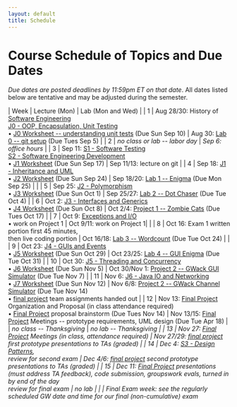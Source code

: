```yaml
---
layout: default
title: Schedule
---
```


# Course Schedule of Topics and Due Dates

*Due dates are posted deadlines by 11:59pm ET on that date*. All dates listed below are tentative and may be adjusted during the semester.



| Week | Lecture (Mon)                                                                                                            | Lab (Mon and Wed)                                                                                                                    |
| 1    | Aug 28/30: History of <a href="https://dl.acm.org/doi/pdf/10.1145/1134285.1134288">Software Engineering</a><br>[J0 - OOP, Encapsulation, Unit Testing](j/0) 
<br>&bull; [J0 Worksheet -- understanding unit tests](worksheet/j0) (Due Sun Sep 10)                                    | Aug 30: [Lab 0 -- git setup](lab/0) (Due Tues Sep 5) |
| 2    |      <i>no class or lab -- labor day</i>           | <i>Sep 6: office hours</i> |
| 3    | Sep 11: [S1 - Software Testing](j/software_testing)<br> [S2 - Software Engineering Development](j/software_engineering)<br>&bull; [J1 Worksheet](worksheet/j1) (Due Sun Sep 17)  | Sep 11/13: lecture on git         |
| 4    | Sep 18: [J1 - Inheritance and UML](j/1) <br>&bull; [J2 Worksheet](worksheet/j2) (Due Sun Sep 24)             | Sep 18/20: [Lab 1 -- Enigma](lab/1) (Due Mon Sep 25)                                                                                 |                                                                        |
| 5    | Sep 25: [J2 - Polymorphism](j/2) <br>&bull; [J3 Worksheet](worksheet/j3) (Due Sun Oct 1)    | Sep 25/27: [Lab 2 -- Dot Chaser](lab/2) (Due Tue Oct 4)                                                                            |
| 6    | Oct 2: [J3 - Interfaces and Generics](j/3) <br>&bull; [J4 Worksheet](worksheet/j4) (Due Sun Oct 8)  | Oct 2/4: [Project 1 -- Zombie Cats](project/1) (Due Tues Oct 17)                                                                          |
| 7    | Oct 9: [Exceptions and I/O](j/exceptions)  <br>&bull; work on Project 1                                                   | Oct 9/11: work on Project 1|                                                              |
| 8    | Oct 16: Exam 1 written portion first 45 minutes,<br> then live coding portion | Oct 16/18: [Lab 3 -- Wordcount](lab/3) (Due Tue Oct 24)                                                                                                 |                                                                  |
| 9    | Oct 23: [J4 - GUIs and Events](j/4) <br>&bull; [J5 Worksheet](worksheet/j5) (Due Sun Oct 29)                                 | Oct 23/25: [Lab 4 -- GUI Enigma](lab/4) (Due Tue Oct 31)                                                                             |
| 10   | Oct 30: [J5 - Threading and Concurrency](j/5) <br>&bull; [J6 Worksheet](worksheet/j6) (Due Sun Nov 5)                      | Oct 30/Nov 1: [Project 2 -- GWack GUI Simulator](project/2) (Due Tue Nov 7)    |
| 11   | Nov 6: [J6 - Java IO and Networking](j/6) <br>&bull; [J7 Worksheet](worksheet/j7)  (Due Sun Nov 12)                             | Nov 6/8: [Project 2 -- GWack Channel Simulator](project/2) (Due Tue Nov 14) <br>&bull; [final project](project/3) team assignments handed out                                                             |
| 12   | Nov 13: [Final Project](project/3) Organization and Proposal (in class attendance required) <br>&bull; [Final Project](project/3) proposal brainstorm  (Due Tues Nov 14)                        | Nov 13/15: [Final Project](project/3) Meetings -- prototype requirements, UML design (Due Tue Apr 18)
|      | <i>no class -- Thanksgiving</i> | <i>no lab -- Thanksgiving |
| 13   | Nov 27:  [Final Project](project/3) Meetings (in class, attendance required)                                                                                         |  Nov 27/29: [final project](project/3) first prototype presentations to TAs (graded)                                                                                                                         | 
| 14   | Dec 4:  [S3 - Design Patterns](j/design), <br>review for second exam                                                              | Dec 4/6: [final project](project/3) second prototype presentations to TAs (graded)                                                                                                                              |
|  15  | Dec 11: [Final Project](project/3) presentations (must address TA feedback), code submission, groupswork evals, turned in by end of the day<br> review for final exam                                                                          | <i>no lab</i>                                                                                                                             |
|    | Final Exam week:  see the regularly scheduled GW date and time for our final (non-cumulative) exam   








